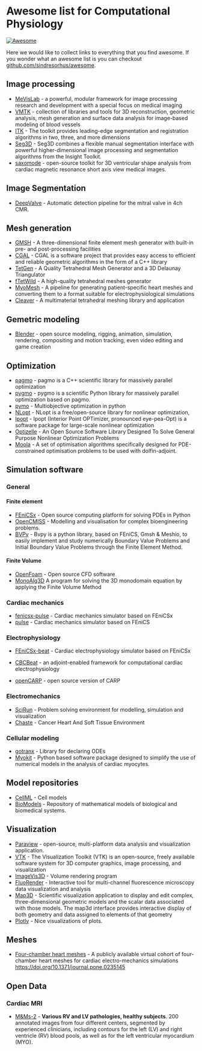 # Awesome list for Computational Physiology

[![Awesome](https://awesome.re/badge.svg)](https://awesome.re)

Here we would like to collect links to everything that you find awesome. If you wonder what an awesome list is you can checkout [github.com/sindresorhus/awesome](https://github.com/sindresorhus/awesome).

## Image processing

- [MeVisLab](http://www.mevislab.de/mevislab/) - a powerful, modular framework for image processing research and development with a special focus on medical imaging
- [VMTK](http://www.vmtk.org/) - collection of libraries and tools for 3D reconstruction, geometric analysis, mesh generation and surface data analysis for image-based modeling of blood vessels
- [ITK](https://itk.org) - The toolkit provides leading-edge segmentation and registration algorithms in two, three, and more dimensions
- [Seg3D](http://www.sci.utah.edu/cibc-software/seg3d.html) - Seg3D combines a flexible manual segmentation interface with powerful higher-dimensional image processing and segmentation algorithms from the Insight Toolkit.
- [saxomode](https://computationalphysiology.github.io/MAD-SSA/README.html) - open-source toolkit for 3D ventricular shape analysis from cardiac magnetic resonance short axis view medical images.
## Image Segmentation
- [DeepValve](https://github.com/giuliamonopoli/deepvalve-paper) - Automatic detection pipeline for the mitral valve in 4ch CMR.
## Mesh generation

- [GMSH](http://gmsh.info) - A three-dimensional finite element mesh generator with built-in pre- and post-processing facilities
- [CGAL](http://www.cgal.org) - CGAL is a software project that provides easy access to efficient and reliable geometric algorithms in the form of a C++ library
- [TetGen](http://wias-berlin.de/software/tetgen/) - A Quality Tetrahedral Mesh Generator and a 3D Delaunay Triangulator
- [fTetWild](https://github.com/wildmeshing/fTetWild.git) - A high-quality tetrahedral meshes generator
- [MyoMesh](https://github.com/FISIOCOMP-UFJF/MyoMesh.git) - A pipeline for generating patient-specific heart meshes and converting them to a format suitable for electrophysiological simulations
- [Cleaver](http://sci.utah.edu/cibc-software/cleaver.html) - A multimaterial tetrahedral meshing library and application

## Gemetric modeling

- [Blender](https://www.blender.org) - open source modeling, rigging, animation, simulation, rendering, compositing and motion tracking, even video editing and game creation

## Optimization

- [pagmo](https://esa.github.io/pagmo2/) - pagmo is a C++ scientific library for massively parallel optimization
- [pygmo](https://esa.github.io/pygmo2/index.html) - pygmo is a scientific Python library for massively parallel optimization based on pagmo.
- [pymo](https://pymoo.org) - Multiobjective optimization in python
- [NLopt](https://nlopt.readthedocs.io/en/latest/) - NLopt is a free/open-source library for nonlinear optimization,
- [Ipopt](https://github.com/coin-or/Ipopt) - Ipopt (Interior Point OPTimizer, pronounced eye-pea-Opt) is a software package for large-scale nonlinear optimization
- [Optizelle](https://www.optimojoe.com/products/optizelle/)  - An Open Source Software Library Designed To Solve General Purpose Nonlinear Optimization Problems
- [Moola](https://github.com/funsim/moola) - A set of optimisation algorithms specifically designed for PDE-constrained optimisation problems to be used with dolfin-adjoint.

## Simulation software

### General

#### Finite element

- [FEniCSx](https://fenicsproject.org) - Open source computing platform for solving PDEs in Python
- [OpenCMISS](http://opencmiss.org) - Modelling and visualisation for complex bioengineering problems.
- [BVPy](https://gitlab.com/oali/bvpy) - Bvpy is a python library, based on FEniCS, Gmsh & Meshio, to easily implement and study numerically Boundary Value Problems and Initial Boundary Value Problems through the Finite Element Method.

#### Finite Volume

- [OpenFoam](https://www.openfoam.com) - Open source CFD software
- [MonoAlg3D](https://github.com/rsachetto/MonoAlg3D_C.git) A program for solving the 3D monodomain equation by applying the Finite Volume Method

### Cardiac mechanics

- [fenicsx-pulse](https://github.com/finsberg/fenicsx-pulse/) - Cardiac mechanics simulator based on FEniCSx
- [pulse](https://github.com/ComputationalPhysiology) - Cardiac mechanics simulator based on FEniCS

### Electrophysiology

- [FEniCSx-beat](https://github.com/finsberg/fenicsx-beat/) - Cardiac electrophysiology simulator based on FEniCSx

- [CBCBeat](https://bitbucket.org/meg/cbcbeat/src) - an adjoint-enabled framework for computational cardiac electrophysiology
- [openCARP](https://opencarp.org/) - open source version of CARP

### Electromechanics

- [SciRun](http://www.sci.utah.edu/cibc-software/scirun.html) - Problem solving environment for modelling, simulation and visualization
- [Chaste](https://github.com/Chaste/Chaste) - Cancer Heart And Soft Tissue Environment

### Cellular modeling

- [gotranx](https://github.com/finsberg/gotranx) - Library for declaring ODEs
- [Myokit](http://www.myokit.org) - Python based software package designed to simplify the use of numerical models in the analysis of cardiac myocytes.

## Model repositories

- [CellML](https://models.cellml.org/cellml) - Cell models
- [BioModels](http://www.ebi.ac.uk/biomodels/) - Repository of mathematical models of biological and biomedical systems.

## Visualization

- [Paraview](https://www.paraview.org) - open-source, multi-platform data analysis and visualization application.
- [VTK](https://vtk.org) - The Visualization Toolkit (VTK) is an open-source, freely available software system for 3D computer graphics, image processing, and visualization
- [ImageVis3D](http://sci.utah.edu/cibc-software/imagevis3d.html) - Volume rendering program
- [FluoRender](http://www.sci.utah.edu/software/fluorender.html) - Interactive tool for multi-channel fluorescence microscopy data visualization and analysis
- [Map3D](http://sci.utah.edu/cibc-software/map3d.html) - Scientific visualization application to display and edit complex, three-dimensional geometric models and the scalar data associated with those models. The map3d interface provides interactive display of both geometry and data assigned to elements of that geometry
- [Plotly](https://plotly.com/python/) - Nice visualizations of plots.

## Meshes

- [Four-chamber heart meshes](https://zenodo.org/records/3890034) - A publicly available virtual cohort of four-chamber heart meshes for cardiac electro-mechanics simulations https://doi.org/10.1371/journal.pone.0235145

## Open Data

### Cardiac MRI

- [M&Ms-2](https://www.ub.edu/mnms-2/) - **Various RV and LV pathologies, healthy subjects**. 200 annotated images from four different centers, segmented by experienced clinicians, including contours for the left (LV) and right ventricle (RV) blood pools, as well as for the left ventricular myocardium (MYO).

